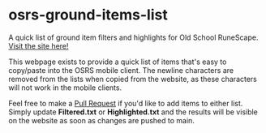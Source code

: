 # osrs-ground-items-list

A quick list of ground item filters and highlights for Old School RuneScape. [Visit the site here!](https://dolphinspired.github.io/osrs-ground-items-list/)

This webpage exists to provide a quick list of items that's easy to copy/paste into the OSRS mobile client. The newline characters are removed from the lists when copied from the website, as these characters will not work in the mobile clients.

Feel free to make a [Pull Request](https://github.com/dolphinspired/osrs-ground-items-list/pulls) if you'd like to add items to either list. Simply update **Filtered.txt** or **Highlighted.txt** and the results will be visible on the website as soon as changes are pushed to main.
